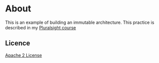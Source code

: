 About
=====================

This is an example of building an immutable architecture. This practice is described in my [Pluralsight course][L1]

Licence
--------------
[Apache 2 License][L2]


[L1]: http://pluralsight.com/courses/csharp-applying-functional-principles
[L2]: http://www.apache.org/licenses/LICENSE-2.0
[L4]: src/DatabaseUpgradeTool/App.config
[L5]: src/DatabaseUpgradeTool/Migrations